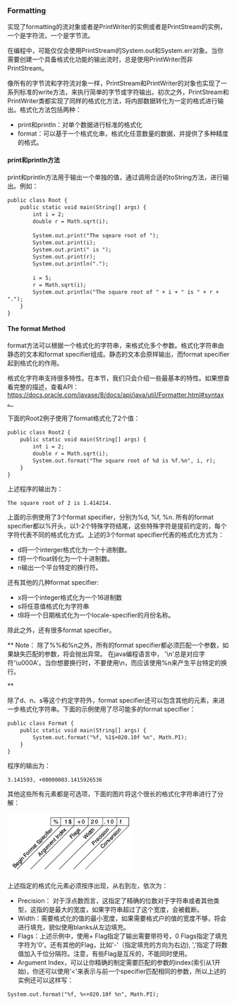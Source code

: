 ### Formatting


实现了formatting的流对象或者是PrintWriter的实例或者是PrintStream的实例，一个是字符流，一个是字节流。

在编程中，可能仅仅会使用PrintStream的System.out和System.err对象。当你需要创建一个具备格式化功能的输出流时，总是使用PrintWriter而非PrintStream。

像所有的字节流和字符流对象一样，PrintStream和PrintWriter的对象也实现了一系列标准的write方法，来执行简单的字节或字符输出。初次之外，PrintStream和PrintWriter类都实现了同样的格式化方法，将内部数据转化为一定的格式进行输出。格式化方法包括两种：

* print和println：对单个数据进行标准的格式化
* format：可以基于一个格式化串，格式化任意数量的数据，并提供了多种精度的格式。


#### print和println方法

print和println方法用于输出一个单独的值，通过调用合适的toString方法，进行输出。例如：

```
public class Root {
	public static void main(String[] args) {
		int i = 2;
		double r = Math.sqrt(i);
		
		System.out.print("The sqeare root of ");
		System.out.print(i);
		System.out.print(" is ");
		System.out.print(r);
		System.out.println(".");
		
		i = 5;
		r = Math.sqrt(i);
		System.out.println("The square root of " + i + " is " + r + ".");
	}
}

```


#### The format Method

format方法可以根据一个格式化的字符串，来格式化多个参数。格式化字符串由静态的文本和format specifier组成。静态的文本会原样输出，而format specifier起到格式化的作用。

格式化字符串支持很多特性。在本节，我们只会介绍一些最基本的特性。如果想查看完整的描述，查看API： https://docs.oracle.com/javase/8/docs/api/java/util/Formatter.html#syntax。


下面的Root2例子使用了format格式化了2个值：

```
public class Root2 {
	public static void main(String[] args) {
		int i = 2;
		double r = Math.sqrt(i);
		System.out.format("The square root of %d is %f.%n", i, r);
	}
}

```

上述程序的输出为：

```
The square root of 2 is 1.414214.

```


上面的示例使用了3个format specifier，分别为%d, %f, %n. 所有的format specifier都以%开头，以1-2个特殊字符结尾，这些特殊字符是提前约定的，每个字符代表不同的格式化方式。上述的3个format specifier代表的格式化方式为：

* d将一个interger格式化为一个十进制数。
* f将一个float转化为一个十进制数。
* n输出一个平台特定的换行符。


还有其他的几种format specifier:

* x将一个integer格式化为一个16进制数
* s将任意值格式化为字符串
* tB将一个日期格式化为一个locale-specifier的月份名称。


除此之外，还有很多format specifier。


** Note： 除了%%和%n之外，所有的format specifier都必须匹配一个参数，如果缺失匹配的参数，将会抛出异常。
	在java编程语言中， '\n'总是对应字符'\u000A'。当你想要换行时，不要使用\n，而应该使用%n来产生平台特定的换行。

**


除了d、n、s等这个约定字符外，format specifier还可以包含其他的元素，来进一步格式化字符串。下面的示例使用了尽可能多的format specifier：

```
public class Format {
	public static void main(String[] args) {
		System.out.format("%f, %1$+020.10f %n", Math.PI);
	}
}

```

程序的输出为：

```
3.141593, +00000003.1415926536

```

其他这些所有元素都是可选项，下面的图片将这个很长的格式化字符串进行了分解：

![](io-spec.gif)


上述指定的格式化元素必须按序出现，从右到左，依次为：

* Precision： 对于浮点数而言，这指定了精确的位数对于字符串或者其他类型，这指的是最大的宽度，如果字符串超过了这个宽度，会被截断。
* Width：需要格式化的值的最小宽度，如果需要格式户的值的宽度不够，将会进行填充，貌似使用blanks从左边填充。
* Flags：上述示例中，使用+ Flag指定了输出需要带符号，0 Flags指定了填充字符为'0'。还有其他的Flag，比如'-'（指定填充的方向为右边), ','指定了将数值加入千位分隔符。注意，有些Flag是互斥的，不能同时使用。
* Argument Index，可以让你精确的制定需要匹配的参数的index(索引从1开始)，你还可以使用'<'来表示与前一个specifier匹配相同的参数，所以上述的实例还可以这样写： 

```
System.out.format("%f, %<+020.10f %n", Math.PI);

```



































